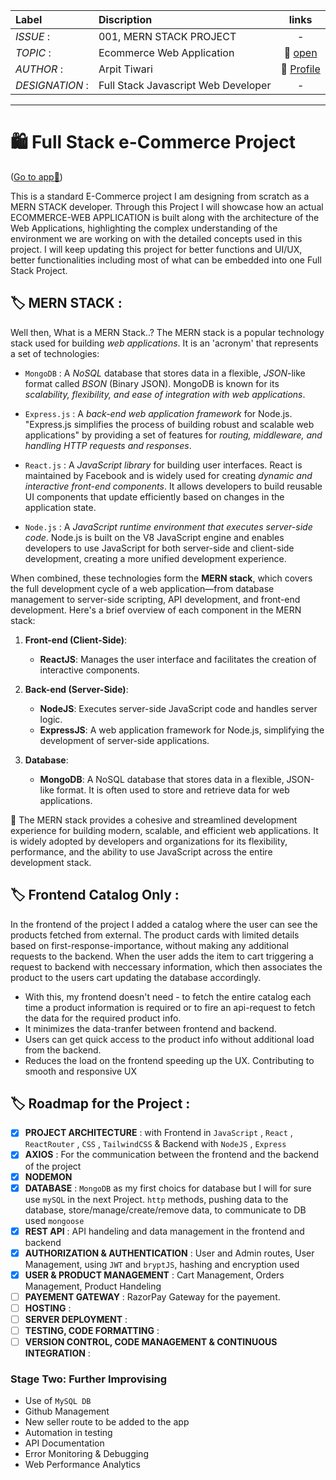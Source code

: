 
| Label | Discription | links |
| :- | :- | :-: |
| *ISSUE* : | 001, MERN STACK PROJECT | - |
| *TOPIC* : | Ecommerce Web Application | :paperclip: [open](/) |
| *AUTHOR* : | Arpit Tiwari | :paperclip: [Profile](https://portfolio.arpit.netlify.com) |
| *DESIGNATION* : | Full Stack Javascript Web Developer | - |


---

# :shopping: Full Stack e-Commerce Project
([Go to app:paperclip:](https://))

This is a standard E-Commerce project I am designing from scratch as a MERN STACK developer. Through this Project I will showcase how an actual ECOMMERCE-WEB APPLICATION is built along with the architecture of the Web Applications, highlighting the complex understanding of the environment we are working on with the detailed concepts used in this project. I will keep updating this project for better functions and UI/UX, better functionalities including most of what can be embedded into one Full Stack Project.



## :label: MERN STACK :

Well then, What is a MERN Stack..? The MERN stack is a popular technology stack used for building _web applications_. It is an 'acronym' that represents a set of technologies:

- `MongoDB` : A *NoSQL* database that stores data in a flexible, *JSON*-like format called *BSON* (Binary JSON). MongoDB is known for its *scalability, flexibility, and ease of integration with web applications*.

- `Express.js` : A *back-end web application framework* for Node.js. "Express.js simplifies the process of building robust and scalable web applications" by providing a set of features for *routing, middleware, and handling HTTP requests and responses*.

- `React.js` : A *JavaScript library* for building user interfaces. React is maintained by Facebook and is widely used for creating *dynamic and interactive front-end components*. It allows developers to build reusable UI components that update efficiently based on changes in the application state.

- `Node.js` : A *JavaScript runtime environment that executes server-side code*. Node.js is built on the V8 JavaScript engine and enables developers to use JavaScript for both server-side and client-side development, creating a more unified development experience.

When combined, these technologies form the **MERN stack**, which covers the full development cycle of a web application—from database management to server-side scripting, API development, and front-end development. Here's a brief overview of each component in the MERN stack:

1. **Front-end (Client-Side)**:   
    - **ReactJS**: Manages the user interface and facilitates the creation of interactive components.

2. **Back-end (Server-Side)**:   
    - **NodeJS**: Executes server-side JavaScript code and handles server logic.   
    - **ExpressJS**: A web application framework for Node.js, simplifying the development of server-side applications.

3. **Database**:   
    - **MongoDB**: A NoSQL database that stores data in a flexible, JSON-like format. It is often used to store and retrieve data for web applications.

:paperclip: The MERN stack provides a cohesive and streamlined development experience for building modern, scalable, and efficient web applications. It is widely adopted by developers and organizations for its flexibility, performance, and the ability to use JavaScript across the entire development stack.

## :label: Frontend Catalog Only :
In the frontend of the project I added a catalog where the user can see the products fetched from external. The product cards with limited details based on first-response-importance, without making any additional requests to the backend. When the user adds the item to cart triggering a request to backend with neccessary information, which then associates the product to the users cart updating the database accordingly. 

- With this, my frontend doesn't need - to fetch the entire catalog each time a product information is required or to fire an api-request to fetch the data for the required product info.
- It minimizes the data-tranfer between frontend and backend.
- Users can get quick access to the product info without additional load from the backend.
- Reduces the load on the frontend speeding up the UX. Contributing to smooth and responsive UX

## :label: Roadmap for the Project : 

- [x]  **PROJECT ARCHITECTURE** : with Frontend in `JavaScript` , `React` , `ReactRouter` , `CSS` , `TailwindCSS` & Backend with `NodeJS` , `Express`
- [x]  **AXIOS** : For the communication between the frontend and the backend of the project
- [x]  **NODEMON**
- [x]  **DATABASE** : `MongoDB` as my first choics for database but I will for sure use `mySQL` in the next Project. `http` methods, pushing data to the database, store/manage/create/remove data, to communicate to DB used `mongoose`
- [x]  **REST API** : API handeling and data management in the frontend and backend
- [x]  **AUTHORIZATION & AUTHENTICATION** : User and Admin routes, User Management, using `JWT` and `bryptJS`, hashing and encryption used
- [x]  **USER & PRODUCT MANAGEMENT** : Cart Management, Orders Management, Product Handeling
- [ ]  **PAYEMENT GATEWAY** : RazorPay Gateway for the payement.
- [ ]  **HOSTING** :
- [ ]  **SERVER DEPLOYMENT** :
- [ ]  **TESTING, CODE FORMATTING** :
- [ ]  **VERSION CONTROL, CODE MANAGEMENT & CONTINUOUS INTEGRATION** :

### Stage Two: Further Improvising
- Use of `MySQL DB`
- Github Management
- New seller route to be added to the app
- Automation in testing
- API Documentation
- Error Monitoring & Debugging
- Web Performance Analytics


<!-- #### REFERENCES  -->
<!-- 
<a href="https://iconscout.com/illustrations/goods" class="text-underline font-size-sm" target="_blank">Goods delivery trucks send packages purchased online using apps and paid by credit card</a> by <a href="https://iconscout.com/contributors/imam-naki" class="text-underline font-size-sm">Imamfathoni0</a> on <a href="https://iconscout.com" class="text-underline font-size-sm">IconScout</a> 
<a href="https://iconscout.com/illustrations/buy" class="text-underline font-size-sm" target="_blank">Buy photography gear online</a> by <a href="https://iconscout.com/contributors/posse-studio" class="text-underline font-size-sm" target="_blank">Studio Posse</a>

<a href="https://iconscout.com/illustrations/shopping-day" class="text-underline font-size-sm" target="_blank">Shopping day</a> by <a href="https://iconscout.com/contributors/Aleshaku" class="text-underline font-size-sm">Ilusiku Studio</a> on <a href="https://iconscout.com" class="text-underline font-size-sm">IconScout</a>
-->
